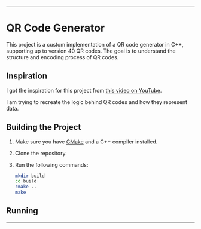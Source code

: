 
---
# QR Code Generator

This project is a custom implementation of a QR code generator in C++, supporting up to version 40 QR codes. The goal is to understand the structure and encoding process of QR codes.

## Inspiration

I got the inspiration for this project from [this video on YouTube](https://youtu.be/w5ebcowAJD8?si=LtSrUG-KsjwM-D8R).

I am trying to recreate the logic behind QR codes and how they represent data.

## Building the Project

1. Make sure you have [CMake](https://cmake.org/) and a C++ compiler installed.
2. Clone the repository.
3. Run the following commands:

   ``` sh
   mkdir build
   cd build
   cmake ..
   make
   ```

## Running
 
---